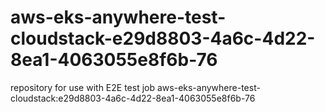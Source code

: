 # aws-eks-anywhere-test-cloudstack-e29d8803-4a6c-4d22-8ea1-4063055e8f6b-76
repository for use with E2E test job aws-eks-anywhere-test-cloudstack:e29d8803-4a6c-4d22-8ea1-4063055e8f6b-76
